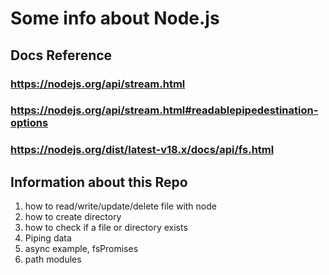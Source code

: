 # Some info about Node.js

## Docs Reference
### https://nodejs.org/api/stream.html
### https://nodejs.org/api/stream.html#readablepipedestination-options

### https://nodejs.org/dist/latest-v18.x/docs/api/fs.html

## Information about this Repo
<ol>
<li>how to read/write/update/delete file with node
<li>how to create directory
<li>how to check if a file or directory exists
<li>Piping data
<li>async example, fsPromises
<li>path modules
</ol>